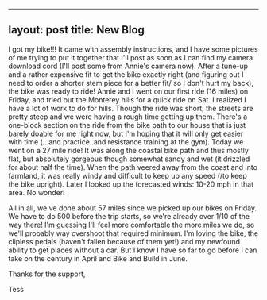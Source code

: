 
---
layout: post
title: New Blog 
---


I got my bike!!! It came with assembly instructions, and I have some pictures of me trying to put it together that I'll post as soon as I can find my camera download cord (I'll post some from Annie's camera now). After a tune-up and a rather expensive fit to get the bike exactly right (and figuring out I need to order a shorter stem piece for a better fit/ so I don't hurt my back), the bike was ready to ride! Annie and I went on our first ride (16 miles) on Friday, and tried out the
Monterey hills for a quick ride on Sat. I realized I have a lot of work to do for hills. Though the ride was short, the streets are pretty steep and we were having a rough time getting up them. There's a one-block section on the ride from the bike path to our house that is just barely doable for me right now, but I'm hoping that it will only get easier with time (...and practice..and resistance training at the gym). Today we went on a 27 mile ride! It was along the coastal bike path and
thus mostly flat, but absolutely gorgeous though somewhat sandy and wet (it drizzled for about half the time). When the path veered away from the coast and into farmland, it was really windy and difficult to keep up any speed (/to keep the bike upright). Later I looked up the forecasted winds: 10-20 mph in that area. No wonder!

All in all, we've done about 57 miles since we picked up our bikes on Friday. We have to do 500 before the trip starts, so we're already over 1/10 of the way there! I'm guessing I'll feel more comfortable the more miles we do, so we'll probably way overshoot that required minimum. I'm loving the bike, the clipless pedals (haven't fallen because of them yet!) and my newfound ability to get places without a car. But I know I have so far to go before I can take on the century in April
and Bike and Build in June.

Thanks for the support,

Tess
